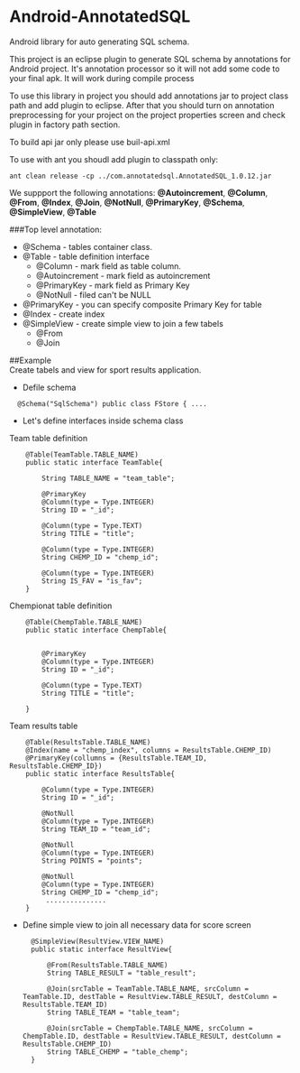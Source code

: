 Android-AnnotatedSQL
====================

Android library for auto generating SQL schema. 

This project is an eclipse plugin to generate SQL schema by annotations for Android project. It's annotation processor so it will not add some code to your final apk.
It will work during compile process

To use this library in project you should add annotations jar to project class path  and add plugin to eclipse. After that you should turn on annotation preprocessing for your project on the project properties screen and check plugin in factory path section.

To build api jar only please use buil-api.xml

To use with ant you shoudl add plugin to classpath only:

`ant clean release -cp ../com.annotatedsql.AnnotatedSQL_1.0.12.jar`

We suppport the following annotations: **@Autoincrement**, **@Column**, **@From**, **@Index**, **@Join**, **@NotNull**, **@PrimaryKey**, **@Schema**, **@SimpleView**, **@Table**

###Top level annotation:
* @Schema - tables container class. 
* @Table - table definition interface
	* @Column - mark field as table column. 
    * @Autoincrement - mark field as autoincrement
    * @PrimaryKey - mark field as Primary Key    
    * @NotNull - filed can't be NULL
* @PrimaryKey - you can specify composite Primary Key for table
* @Index - create index
* @SimpleView - create simple view to join a few tabels
	* @From
    * @Join
    
##Example    
Create tabels and view for sport results application.

* Defile schema

`	@Schema("SqlSchema")
	public class FStore {
	....
`

* Let's define interfaces inside schema class

Team table definition		

        @Table(TeamTable.TABLE_NAME)
      	public static interface TeamTable{
          
            String TABLE_NAME = "team_table";
    
            @PrimaryKey
            @Column(type = Type.INTEGER)
            String ID = "_id";
            
            @Column(type = Type.TEXT)
            String TITLE = "title";
            
            @Column(type = Type.INTEGER)
            String CHEMP_ID = "chemp_id";
            
            @Column(type = Type.INTEGER)
            String IS_FAV = "is_fav";
        }

Chempionat table definition

        @Table(ChempTable.TABLE_NAME)
        public static interface ChempTable{
            
    
            @PrimaryKey
            @Column(type = Type.INTEGER)
            String ID = "_id";
            
            @Column(type = Type.TEXT)
            String TITLE = "title";
            
        }

Team results table

		@Table(ResultsTable.TABLE_NAME)
		@Index(name = "chemp_index", columns = ResultsTable.CHEMP_ID)
		@PrimaryKey(collumns = {ResultsTable.TEAM_ID, ResultsTable.CHEMP_ID})
		public static interface ResultsTable{
    
			@Column(type = Type.INTEGER)
			String ID = "_id";
        
    		@NotNull
			@Column(type = Type.INTEGER)
			String TEAM_ID = "team_id";
        
			@NotNull
			@Column(type = Type.INTEGER)
			String POINTS = "points";
        
			@NotNull
			@Column(type = Type.INTEGER)
			String CHEMP_ID = "chemp_id";
       		 ...............
    	}
    
      

* Define simple view to join all necessary data for score screen

		@SimpleView(ResultView.VIEW_NAME)
		public static interface ResultView{
		
			@From(ResultsTable.TABLE_NAME)
			String TABLE_RESULT = "table_result";
		
			@Join(srcTable = TeamTable.TABLE_NAME, srcColumn = TeamTable.ID, destTable = ResultView.TABLE_RESULT, destColumn = ResultsTable.TEAM_ID)
			String TABLE_TEAM = "table_team";
		
			@Join(srcTable = ChempTable.TABLE_NAME, srcColumn = ChempTable.ID, destTable = ResultView.TABLE_RESULT, destColumn = ResultsTable.CHEMP_ID)
			String TABLE_CHEMP = "table_chemp";
		}

